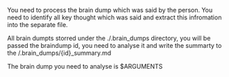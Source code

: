 You need to process the brain dump which was said by the person. You need to identify all key thought which was said and extract this infromation into the separate file.

All brain dumpts storred under the ./.brain_dumps directory, you will be passed the braindump id, you need to analyse it and write the summarty to the /.brain_dumps/{id}_summary.md


The brain dump you need to analyse is $ARGUMENTS